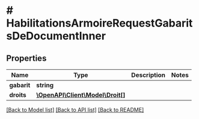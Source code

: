 # # HabilitationsArmoireRequestGabaritsDeDocumentInner

## Properties

Name | Type | Description | Notes
------------ | ------------- | ------------- | -------------
**gabarit** | **string** |  |
**droits** | [**\OpenAPI\Client\Model\Droit[]**](Droit.md) |  |

[[Back to Model list]](../../README.md#models) [[Back to API list]](../../README.md#endpoints) [[Back to README]](../../README.md)
